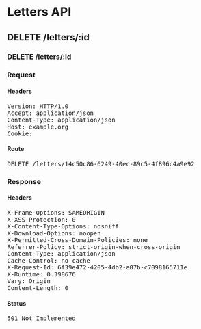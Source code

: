 # Letters API

## DELETE /letters/:id

### DELETE /letters/:id
### Request

#### Headers

<pre>Version: HTTP/1.0
Accept: application/json
Content-Type: application/json
Host: example.org
Cookie: </pre>

#### Route

<pre>DELETE /letters/14c50c86-6249-40ec-89c5-4f896c4a9e92</pre>

### Response

#### Headers

<pre>X-Frame-Options: SAMEORIGIN
X-XSS-Protection: 0
X-Content-Type-Options: nosniff
X-Download-Options: noopen
X-Permitted-Cross-Domain-Policies: none
Referrer-Policy: strict-origin-when-cross-origin
Content-Type: application/json
Cache-Control: no-cache
X-Request-Id: 6f39e472-4205-4db2-a07b-c7098165711e
X-Runtime: 0.398676
Vary: Origin
Content-Length: 0</pre>

#### Status

<pre>501 Not Implemented</pre>

